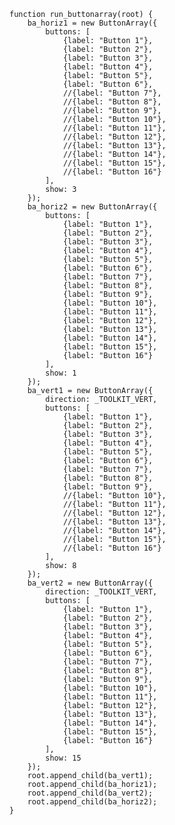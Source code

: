     function run_buttonarray(root) {
        ba_horiz1 = new ButtonArray({
            buttons: [
                {label: "Button 1"},
                {label: "Button 2"},
                {label: "Button 3"},
                {label: "Button 4"},
                {label: "Button 5"},
                {label: "Button 6"},
                //{label: "Button 7"},
                //{label: "Button 8"},
                //{label: "Button 9"},
                //{label: "Button 10"},
                //{label: "Button 11"},
                //{label: "Button 12"},
                //{label: "Button 13"},
                //{label: "Button 14"},
                //{label: "Button 15"},
                //{label: "Button 16"}
            ],
            show: 3
        });
        ba_horiz2 = new ButtonArray({
            buttons: [
                {label: "Button 1"},
                {label: "Button 2"},
                {label: "Button 3"},
                {label: "Button 4"},
                {label: "Button 5"},
                {label: "Button 6"},
                {label: "Button 7"},
                {label: "Button 8"},
                {label: "Button 9"},
                {label: "Button 10"},
                {label: "Button 11"},
                {label: "Button 12"},
                {label: "Button 13"},
                {label: "Button 14"},
                {label: "Button 15"},
                {label: "Button 16"}
            ],
            show: 1
        });
        ba_vert1 = new ButtonArray({
            direction: _TOOLKIT_VERT,
            buttons: [
                {label: "Button 1"},
                {label: "Button 2"},
                {label: "Button 3"},
                {label: "Button 4"},
                {label: "Button 5"},
                {label: "Button 6"},
                {label: "Button 7"},
                {label: "Button 8"},
                {label: "Button 9"},
                //{label: "Button 10"},
                //{label: "Button 11"},
                //{label: "Button 12"},
                //{label: "Button 13"},
                //{label: "Button 14"},
                //{label: "Button 15"},
                //{label: "Button 16"}
            ],
            show: 8
        });
        ba_vert2 = new ButtonArray({
            direction: _TOOLKIT_VERT,
            buttons: [
                {label: "Button 1"},
                {label: "Button 2"},
                {label: "Button 3"},
                {label: "Button 4"},
                {label: "Button 5"},
                {label: "Button 6"},
                {label: "Button 7"},
                {label: "Button 8"},
                {label: "Button 9"},
                {label: "Button 10"},
                {label: "Button 11"},
                {label: "Button 12"},
                {label: "Button 13"},
                {label: "Button 14"},
                {label: "Button 15"},
                {label: "Button 16"}
            ],
            show: 15
        });
        root.append_child(ba_vert1);
        root.append_child(ba_horiz1);
        root.append_child(ba_vert2);
        root.append_child(ba_horiz2);
    }

<script> prepare_example(); </script>
